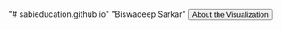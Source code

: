 "# sabieducation.github.io" 
"Biswadeep Sarkar"
<button type="button">About the Visualization</button>

